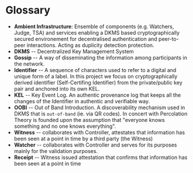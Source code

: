 # Glossary

- **Ambient Infrastructure**: Ensemble of components (e.g. Watchers, Judge, TSA) and services enabling a DKMS based cryptographically secured environement for decentralised authentication and peer-to-peer interactions. Acting as duplicity detection protection.
- **DKMS** -- Decentralized Key Management System
- **Gossip** -- A way of disseminating the information among participants in the network.
- **Identifier** -- A sequence of characters used to refer to a digital and unique form of a label. In this project we focus on cryptographically derived identifier (Self-Certifing Identifier) from the private/public key pair and anchored into its own KEL.
- **KEL** -- Key Event Log. An authentic provenance log that keeps all the changes of the Identifier in authentic and verifiable way.
- **OOBI** -- Out of Band Introduction. A discoverability mechanism used in DKMS that is `out-of-band` (ie. via QR codes). In concert with Percolation Theory is founded upon the assumption that "everyone knows something and no one knows everything".
- **Witness** -- collaborates with Controller, attestates that information has been seen at a point in time by a third party (the Witness)
- **Watcher** -- collaborates with Controller and serves for its purposes mainly for the validation purposes.
- **Receipt** -- Witness issued attestation that confirms that information has been seen at a point in time
